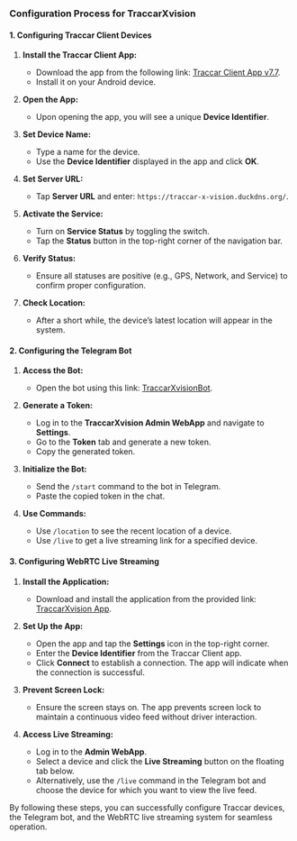 ### Configuration Process for TraccarXvision

#### **1. Configuring Traccar Client Devices**

1. **Install the Traccar Client App:**

   - Download the app from the following link: [Traccar Client App v7.7](https://github.com/traccar/traccar-client-android/releases/download/v7.7/app-regular-release.apk).
   - Install it on your Android device.

2. **Open the App:**

   - Upon opening the app, you will see a unique **Device Identifier**.

3. **Set Device Name:**

   - Type a name for the device.
   - Use the **Device Identifier** displayed in the app and click **OK**.

4. **Set Server URL:**

   - Tap **Server URL** and enter: `https://traccar-x-vision.duckdns.org/`.

5. **Activate the Service:**

   - Turn on **Service Status** by toggling the switch.
   - Tap the **Status** button in the top-right corner of the navigation bar.

6. **Verify Status:**

   - Ensure all statuses are positive (e.g., GPS, Network, and Service) to confirm proper configuration.

7. **Check Location:**

   - After a short while, the device’s latest location will appear in the system.

#### **2. Configuring the Telegram Bot**

1. **Access the Bot:**

   - Open the bot using this link: [TraccarXvisionBot](https://t.me/TraccarXvisionBot).

2. **Generate a Token:**

   - Log in to the **TraccarXvision Admin WebApp** and navigate to **Settings**.
   - Go to the **Token** tab and generate a new token.
   - Copy the generated token.

3. **Initialize the Bot:**

   - Send the `/start` command to the bot in Telegram.
   - Paste the copied token in the chat.

4. **Use Commands:**

   - Use `/location` to see the recent location of a device.
   - Use `/live` to get a live streaming link for a specified device.

#### **3. Configuring WebRTC Live Streaming**

1. **Install the Application:**

   - Download and install the application from the provided link: [TraccarXvision App](https://drive.google.com/file/d/1qWnmTNHPEF8E_YbFM3zxrkxFYNwn4e_Z/view?usp=sharing).

2. **Set Up the App:**

   - Open the app and tap the **Settings** icon in the top-right corner.
   - Enter the **Device Identifier** from the Traccar Client app.
   - Click **Connect** to establish a connection. The app will indicate when the connection is successful.

3. **Prevent Screen Lock:**

   - Ensure the screen stays on. The app prevents screen lock to maintain a continuous video feed without driver interaction.

4. **Access Live Streaming:**

   - Log in to the **Admin WebApp**.
   - Select a device and click the **Live Streaming** button on the floating tab below.
   - Alternatively, use the `/live` command in the Telegram bot and choose the device for which you want to view the live feed.

By following these steps, you can successfully configure Traccar devices, the Telegram bot, and the WebRTC live streaming system for seamless operation.

